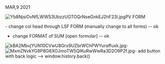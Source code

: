 MAR,9 2021

![Yb8NjsiOvNfLWWS3UbzzUGTOQrNseGnkEJ2hF23l.jpg](https://tettra-production.s3.us-west-2.amazonaws.com/0d6efb4f154041e899af17bdcd19c1b5/da03ed883cdd7d743a3fdd74ff62975a/d822b155a4112474fdb7aea5ee22465e/09a2db589f601a66b75b3ab00cdfe769/Yb8NjsiOvNfLWWS3UbzzUGTOQrNseGnkEJ2hF23l.jpg)PV FORM

\- change col head through LSF FORM (manually change to all forms) -- ok

- change FORMAT of SUM \[open formular\] -- ok

![kBA2MbvjYUN10CVwU8Grx9UZbrWChPWYuraffuxk.jpg](https://tettra-production.s3.us-west-2.amazonaws.com/0d6efb4f154041e899af17bdcd19c1b5/da03ed883cdd7d743a3fdd74ff62975a/d822b155a4112474fdb7aea5ee22465e/09a2db589f601a66b75b3ab00cdfe769/kBA2MbvjYUN10CVwU8Grx9UZbrWChPWYuraffuxk.jpg)-![MxmZNvkYG8P8G6XOJmoTW5QIKuRwWwRa3D2O9P2f.jpg](https://tettra-production.s3.us-west-2.amazonaws.com/0d6efb4f154041e899af17bdcd19c1b5/da03ed883cdd7d743a3fdd74ff62975a/d822b155a4112474fdb7aea5ee22465e/09a2db589f601a66b75b3ab00cdfe769/MxmZNvkYG8P8G6XOJmoTW5QIKuRwWwRa3D2O9P2f.jpg)- add button with back logic --&gt; window.history.back()